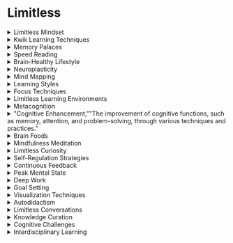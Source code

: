 # Limitless
<details>

<summary>Limitless Mindset</summary>

- Adopting a mindset that believes in the potential for limitless growth and development of one's cognitive abilities.

- A limitless mindset accelerates personal growth and learning by removing self-imposed mental boundaries and encouraging the pursuit of knowledge and self-improvement.

- It's a foundation for cognitive enhancement.

</details>

<details>

<summary>Kwik Learning Techniques</summary>

- Methods and strategies developed by Jim Kwik to improve memory, speed reading, and accelerated learning.

- Kwik learning techniques enhance learning and memory retention by providing practical tools for memorization, information processing, and cognitive improvement.

- They are actionable strategies for readers.

</details>

<details>

<summary>Memory Palaces</summary>

- Mental constructs used for storing and recalling information by associating facts with specific locations in an imaginary space.

- Memory palaces enhance memory by leveraging spatial memory and visualization to create organized and memorable storage for data.

- They are a key mnemonic technique.

</details>

<details>

<summary>Speed Reading</summary>

- Reading techniques designed to increase reading speed while maintaining comprehension.

- Speed reading accelerates the acquisition of knowledge by enabling individuals to read and process text more quickly, reducing the time required for learning and information absorption.

- It's a valuable skill for information-intensive tasks.

</details>

<details>

<summary>Brain-Healthy Lifestyle</summary>

- Practices and habits that promote brain health and cognitive function, such as proper nutrition, exercise, and quality sleep.

- A brain-healthy lifestyle accelerates cognitive performance by supporting brain health and reducing the risk of memory-related issues, fostering a foundation for limitless learning.

- It's essential for long-term cognitive well-being.

</details>

<details>

<summary>Neuroplasticity</summary>

- The brain's ability to adapt and rewire itself, enabling the acquisition of new knowledge and memory formation.

- Neuroplasticity underlies memory enhancement, as it allows the brain to create and strengthen neural connections for improved memory capacity.

- It's a fundamental concept in cognitive neuroscience.

</details>

<details>

<summary>Mind Mapping</summary>

- A visual representation of information using a hierarchical, branching structure to organize and recall knowledge.

- Mind mapping enhances learning and memory by providing a structured way to capture and connect ideas, aiding in information retention and recall.

- It's a technique for visual thinking.

</details>

<details>

<summary>Learning Styles</summary>

- Individual preferences and tendencies in the way people acquire and process information, such as visual, auditory, or kinesthetic learning.

- Understanding learning styles helps individuals tailor their learning experiences to their preferences, optimizing knowledge acquisition and memory retention.

- It's a concept in educational psychology.

</details>

<details>

<summary>Focus Techniques</summary>

- Methods for improving concentration and reducing distractions during learning and cognitive tasks.

- Focus techniques enhance memory by helping individuals maintain attention and mental clarity, reducing errors related to inattention or cognitive overload.

- They are valuable for productivity and learning.

</details>

<details>

<summary>Limitless Learning Environments</summary>

- Creating settings that foster continuous learning and personal growth, including libraries, online courses, and mentorship.

- Limitless learning environments support cognitive enhancement by providing access to knowledge, resources, and guidance, accelerating the pursuit of wisdom and skills.

- They are conducive to self-improvement.

</details>

<details>

<summary>Metacognition</summary>

- The awareness and understanding of one's own thought processes, including memory, problem-solving, and learning.

- Metacognition enhances memory and learning by enabling individuals to reflect on and improve their cognitive abilities, reducing errors in thinking and decision-making.

- It's a self-regulation skill.

</details>

<details>

<summary>"Cognitive Enhancement,""The improvement of cognitive functions, such as memory, attention, and problem-solving, through various techniques and practices."</summary>

- Cognitive enhancement accelerates the development of cognitive abilities, reducing errors related to cognitive limitations or deficiencies.

- It's a broad field of research and self-improvement.

- 

</details>

<details>

<summary>Brain Foods</summary>

- Nutrient-rich foods that support brain health and cognitive function, such as omega-3 fatty acids, antioxidants, and vitamins.

- Consuming brain foods enhances memory and cognitive performance by providing essential nutrients that support brain function and reduce the risk of cognitive decline.

- Diet plays a critical role in cognitive health.

</details>

<details>

<summary>Mindfulness Meditation</summary>

- A mental practice that focuses on staying present and aware of thoughts and feelings.

- Mindfulness meditation accelerates personal growth and well-being by increasing self-awareness and improving attention, reducing errors related to stress and lack of focus.

- It's a mindfulness technique.

</details>

<details>

<summary>Limitless Curiosity</summary>

- An insatiable desire to explore and learn about the world, seeking knowledge and experiences without bounds.

- Limitless curiosity accelerates cognitive growth by fostering a love for learning, reducing errors due to complacency, and encouraging exploration of diverse subjects.

- It's a driving force for intellectual development.

</details>

<details>

<summary>Self-Regulation Strategies</summary>

- Techniques for managing one's thoughts, emotions, and behaviors to optimize cognitive performance and self-control.

- Self-regulation strategies enhance memory and decision-making by improving emotional control, reducing errors related to impulsivity or irrational thinking.

- They are essential for personal growth.

</details>

<details>

<summary>Continuous Feedback</summary>

- Receiving and using ongoing feedback to assess performance and improve cognitive abilities.

- Continuous feedback accelerates learning and memory enhancement by providing insights for adjustment, reducing errors due to repetition of mistakes and suboptimal strategies.

- It's essential for skill development.

</details>

<details>

<summary>Peak Mental State</summary>

- A state of heightened cognitive performance and focus, often associated with the flow state or 'being in the zone.'

- Achieving a peak mental state enhances memory and problem-solving abilities by optimizing mental clarity, reducing errors due to distractions or mental fatigue.

- It's a state of optimal cognitive functioning.

</details>

<details>

<summary>Deep Work</summary>

- The practice of focused and undistracted work on cognitively demanding tasks for extended periods.

- Deep work enhances cognitive performance and memory by allowing individuals to engage in concentrated, error-reduced learning and problem-solving.

- It's a concept in productivity and cognitive enhancement.

</details>

<details>

<summary>Goal Setting</summary>

- The process of defining specific, measurable, achievable, relevant, and time-bound goals.

- Goal setting accelerates cognitive development by providing clear objectives and reducing errors related to vague or unrealistic aspirations, helping individuals stay focused on their learning and improvement journey.

- It's a foundational skill in personal development.

</details>

<details>

<summary>Visualization Techniques</summary>

- Mental practices that involve creating vivid mental images to enhance memory, problem-solving, and goal achievement.

- Visualization techniques accelerate cognitive performance by leveraging the brain's visual memory and imagination, reducing errors related to forgetfulness or lack of motivation.

- They are used in sports and self-improvement.

</details>

<details>

<summary>Autodidactism</summary>

- The practice of self-directed learning, where individuals take responsibility for their education and personal development.

- Autodidactism accelerates cognitive growth by enabling individuals to take charge of their learning journey, reducing errors related to external limitations or formal education gaps.

- It's a self-empowering approach to knowledge acquisition.

</details>

<details>

<summary>Limitless Conversations</summary>

- Engaging in meaningful and diverse dialogues with others to exchange ideas, gain insights, and expand one's knowledge.

- Limitless conversations foster cognitive enhancement by providing exposure to various perspectives, reducing errors related to narrow thinking or information silos.

- They are valuable for intellectual growth.

</details>

<details>

<summary>Knowledge Curation</summary>

- The process of collecting, organizing, and sharing valuable information to create a personalized knowledge repository.

- Knowledge curation accelerates memory and cognitive improvement by providing easy access to important information, reducing errors due to information overload or disorganization.

- It's a knowledge management strategy.

</details>

<details>

<summary>Cognitive Challenges</summary>

- Mental exercises and puzzles that stimulate cognitive function and memory, such as crossword puzzles and Sudoku.

- Cognitive challenges enhance memory and problem-solving abilities by engaging the brain in stimulating activities, reducing errors related to mental stagnation or decline.

- They are valuable for brain health.

</details>

<details>

<summary>Interdisciplinary Learning</summary>

- The practice of studying and integrating knowledge from diverse fields and disciplines.

- Interdisciplinary learning accelerates cognitive development by broadening one's understanding and problem-solving abilities, reducing errors related to narrow specialization or limited perspectives.

- It's a holistic approach to education.

</details>

